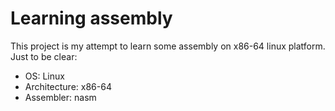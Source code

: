 # Learning assembly
This project is my attempt to learn some assembly on x86-64 linux platform.
Just to be clear:
- OS: Linux
- Architecture: x86-64
- Assembler: nasm
